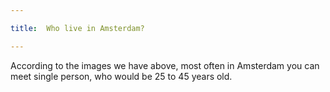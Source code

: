 ```yaml
---

title:  Who live in Amsterdam?

---
```


According to the images we have above, most often in Amsterdam you can meet single person, who would be 25 to 45 years old.
